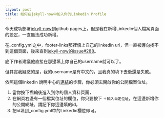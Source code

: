 ```yaml
---
layout: post
title: 如何在jekyll-now中加入你的Linkedin Profile
---
```


今天成功部署[jekyll-now](https://github.com/barryclark/jekyll-now)到github pages上，但是我在新增Linkedin個人檔案頁面的設定，一直無法成功新增。

在_config.yml之中，footer-links那裡填上自己的linkedin url，但一直被導向找不到這個頁面，後來查到[jekyll-now的issue#288](https://github.com/barryclark/jekyll-now/issues/288)。

底下作者建議他直接在那邊填上你自己的username就可以了。

但其實我疑惑的是，我的username是有中文的，且我真的填下去後還是失敗。

依照這個linkedin 說明中心的[連結](https://www.linkedin.com/help/linkedin/answer/87)的步驟，你必須去開啟你的公開檔案位址。

1. 當你按下齒輪後進入到你的個人資料頁面，
2. 在網頁右邊有一個檔案位址的欄位，你只要按下 `＋輸入自定位址`，在這邊新增你的公開網址，請記下你這邊填的id。
3. 把id填到_config.yml中的Linkedin欄位即可。
